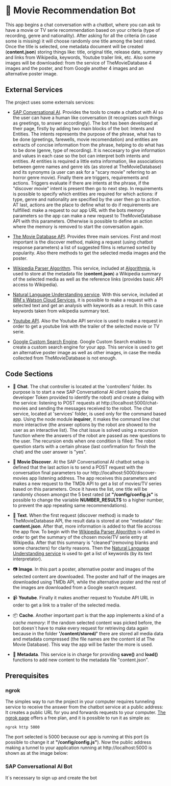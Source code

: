 # :robot: Movie Recommendation Bot
This app begins a chat conversation with a chatbot, where you can ask to have a movie or TV serie recommendation based on your criteria (type of recording, genre and nationality). After asking for all the criteria (in case some is missing) it will choose randomly one title among the best rated. Once the title is selected, one metadata document will be created (**content.json**) storing things like: title, original title, release date, summary and links from Wikipedia, keywords, Youtube trailer link, etc. Also some images will be downloaded: from the service of TheMovieDatabase 4 images and the poster, and from Google another 4 images and an alternative poster image.

## External Services
The project uses some externals services:

- [SAP Conversational AI](https://cai.tools.sap/). Provides the tools to create a chatbot with AI so the user can have a human like conversation (it recognizes such things as greetings, to answer accordingly). The bot has been developed at their page, firstly by adding two main blocks of the bot: Intents and Entities. The intents represents the purpose of the phrase, what has to be done (greetings, farewells, movie recomendation) and entities are extracts of concise information from the phrase, helping to do what has to be done (genre, type of recording). It is neccesary to give information and values in each case so the bot can interpret both intents and entities. At entities is required a little extra information, like associations between genre names and genre ids (as stored at TheMovieDatabase) and its synonyms (a user can ask for a "scary movie" referring to an horror genre movie). Finally there are triggers, requirements and actions. Triggers evaluate if there are intents at the phrase, if the "discover movie" intent is present then go to next step. In requirements is possible to specify which entities are required for which actions: if type, genre and nationality are specified by the user then go to action. AT last, actions are the place to define what to do if requirements are fullfilled: make a request to our app URL with the bots memory parameters so the app can make a new request to TheMovieDatabase API with this parameters. Otherwise is possible to define an action where the memory is removed to start the conversation again.

- [The Movie Database API](https://www.themoviedb.org/documentation/api). Provides three main services. First and most important is the discover method, making a request (using chatbot response parameters) a list of suggested films is returned sorted by popularity. Also there methods to get the selected media images and the poster.

- [Wikipedia Parser Algorithm](https://algorithmia.com/algorithms/web/WikipediaParser). This service, included at [Algorithmia](https://algorithmia.com/), is used to store at the metadata file (**content.json**) a Wikipedia summary of the selected media as well as the reference links (provides basic API access to Wikipedia).

- [Natural Language Understanding service](https://www.ibm.com/watson/services/natural-language-understanding/). With this service, included at [IBM´s Watson Cloud Services](https://www.ibm.com/watson), it is possible to make a request with a selected text and get an analysis with keywords as a result. In this case keywords taken from wikipedia summary text.

- [Youtube API](https://developers.google.com/youtube/v3/docs/search/list). Also the Youtube API service is used to make a request in order to get a youtube link with the trailer of the selected movie or TV serie.

- [Google Custom Search Engine](https://cse.google.com/). Google Custom Search enables to create a custom search engine for your app. This service is used to get an alternative poster image as well as other images, in case the media collected from TheMovieDatabase is not enough.

## Code Sections

- :speech_balloon: **Chat**. The chat controller is located at the 'controllers' folder. Its purpose is to start a new SAP Conversational AI client (using the developer Token provided to identify the robot) and create a dialog with the service: listening to POST requests at http://localhost:5000/chat-movies and sending the messages received to the robot. The chat service, located at 'services' folder, is used only for the command based app. Using the node module **inquirer**, it makes the command line chat more interactive (the answer options by the robot are showed to the user as an interactive list). The chat issue is solved using a recursion function where the answers of the robot are passed as new questions to the user. The recursion ends when one condition is filled: The robot question starts with a certain phrase (last confirmation for finish the chat) and the user answer is "yes".

- :dart: **Movie Discover**. At the SAP Conversational AI chatbot setup is defined that the last action is to send a POST request with the conversation final parameters to our http://localhost:5000/discover-movies app listening address. The app receives this parameters and makes a new request to the TMDb API to get a list of movies/TV series based on this parameters. Once it haves the list, one title will be randomly chosen amongst the 5 best rated (at **"/config/config.js"** is possible to change the variable **NUMBER_RESULTS** to a higher number, to prevent the app repeating same recommendations). 

- :page_facing_up: **Text**. When the first request (discover method) is made to TheMovieDatabase API, the result data is stored at one "metadata" file: **content.json**. After that, more information is added to that file accross the app flow. To begin with the [Wikipedia Parser Algorithm](https://algorithmia.com/algorithms/web/WikipediaParser) is called in order to get the summary of the chosen movie/TV serie entry at Wikipedia. After that this summary is "cleaned"(removing blanks and some characters) for clarity reasons. Then the [Natural Language Understanding service](https://www.ibm.com/watson/services/natural-language-understanding/) is used to get a list of keywords (by its text interpretator). 

- :camera: **Image**. In this part a poster, alternative poster and images of the selected content are downloaded. The poster and half of the images are downloaded using TMDb API, while the alternative poster and the rest of the images are downloaded from a Google search request.

- :video_camera: **Youtube**. Finally it makes another request to Youtube API URL in order to get a link to a trailer of the selected media.

- :package: **Cache**. Another important part is that the app implements a kind of a *cache memory*: If the random selected content was picked before, the bot doesn´t have to make every request for retrieving data again because in the folder **'/content/stored/'** there are stored all media data and metadata compressed (the file names are the content id at The Movie Database). This way the app will be faster the more is used.

- :floppy_disk: **Metadata**. This service is in charge for providing **save()** and **load()** functions to add new content to the metadata file "content.json".

## Prerequisites
### ngrok
The simples way to run the project in your computer requires tunneling service to receive the answer from the chatbot service at a public address: It creates a public URL for you and forwards requests to your computer. [The ngrok page](https://dashboard.ngrok.com/signup) offers a free plan, and it is possible to run it as simple as:
```
ngrok http 5000
```
The port selected is 5000 because our app is running at this port (is possible to change it at **"/config/config.js"**). Now the public address making a tunnel to your application running at http://localhost:5000 is shown as at the image below:

### SAP Conversational AI Bot
It´s necessary to sign up and create the bot  
